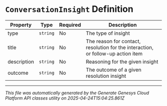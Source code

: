 # `ConversationInsight` Definition

| Property | Type | Required | Description |
|----------|------|----------|-------------|
| type | `string` | No | The type of insight |
| title | `string` | No | The reason for contact, resolution for the interaction, or follow-up action item |
| description | `string` | No | Reasoning for the given insight |
| outcome | `string` | No | The outcome of a given resolution insight |

---

*This file was automatically generated by the Generate Genesys Cloud Platform API classes utility on 2025-04-24T15:04:25.861Z*